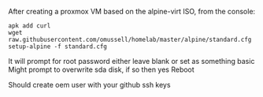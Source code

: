 After creating a proxmox VM based on the alpine-virt ISO, from the console:

```
apk add curl
wget raw.githubusercontent.com/omussell/homelab/master/alpine/standard.cfg
setup-alpine -f standard.cfg
```

It will prompt for root password either leave blank or set as something basic
Might prompt to overwrite sda disk, if so then yes
Reboot

Should create oem user with your github ssh keys

